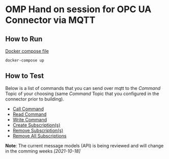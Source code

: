 # OMP Hand on session for OPC UA Connector via MQTT

## How to Run

[Docker compose file](docker-compose.yaml)
  ```
  docker-compose up
  ```
  

## How to Test
Below is a list of commands that you can send over mqtt to the *Command* Topic of your choosing (same *Command* Topic that you configured in the connector prior to building).
- [Call Command](commands/callCommand.json)
- [Read Command](commands/readCommand.json)
- [Write Command](commands/writeCommand.json)
- [Create Subscription(s)](commands/createSubscriptionCommand.json)
- [Remove Subscription(s)](commands/removeSubscriptionCommand.json)
- [Remove All Subscriptions](commands/removeAllSubscriptionsCommand.json)

**Note**: The current message models (API) is being reviewed and will change in the comming weeks *[2021-10-18]*
